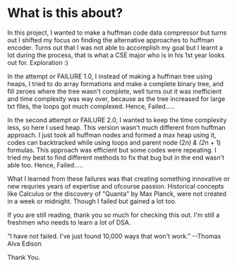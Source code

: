 # What is this about?
In this project, I wanted to make a huffman code data compressor but turns out I shifted my focus on finding the alternative approaches to huffman encoder. Turns out that I was not able to accomplish my goal but I learnt a lot during the process, that is what a CSE major who is in his 1st year looks out for. Exploration :)

In the attempt or FAILURE 1.0, I instead of making a huffman tree using heaps, I tried to do array formations and make a complete binary tree, and fill zeroes where the tree wasn't complete, well turns out it was inefficient and time complexity was way over, because as the tree increased for large txt files, the loops got much complexed. Hence, Failed.....

In the second attempt or FAILURE 2.0, I wanted to keep the time complexity less, so here I used heap. This version wasn't much different from huffman approach. I just took all huffman nodes and formed a max heap using it, codes can backtracked while using loops and parent node (2*n) & (2*n + 1) formulas. This approach was efficient but some codes were repeating. I tried my best to find different methods to fix that bug but in the end wasn't able too. Hence, Failed.....

What I learned from these failures was that creating something innovative or new requries years of expertise and ofcourse passion. Historical concepts like Calculus or the discovery of "Quanta" by Max Planck, were not created in a week or midnight. Though I failed but gained a lot too.

If you are still reading, thank you so much for checking this out. I'm still a freshmen who needs to learn a lot of DSA.

“I have not failed. I've just found 10,000 ways that won't work.” --Thomas Alva Edison

Thank You.
